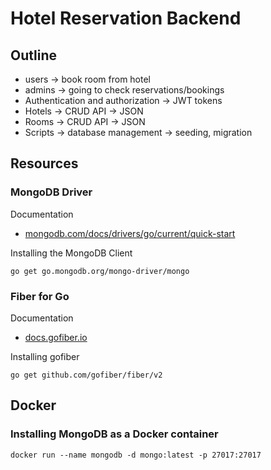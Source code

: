 # Hotel Reservation Backend

## Outline

- users -> book room from hotel
- admins -> going to check reservations/bookings
- Authentication and authorization -> JWT tokens
- Hotels -> CRUD API -> JSON
- Rooms -> CRUD API -> JSON
- Scripts -> database management -> seeding, migration

## Resources

### MongoDB Driver

Documentation

- [mongodb.com/docs/drivers/go/current/quick-start](https://mongodb.com/docs/drivers/go/current/quick-start)

Installing the MongoDB Client

```
go get go.mongodb.org/mongo-driver/mongo
```

### Fiber for Go

Documentation

- [docs.gofiber.io](https://docs.gofiber.io/)

Installing gofiber

```
go get github.com/gofiber/fiber/v2
```

## Docker

### Installing MongoDB as a Docker container

```
docker run --name mongodb -d mongo:latest -p 27017:27017
```

